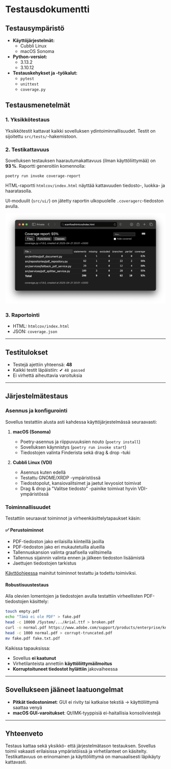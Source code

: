 # Testausdokumentti

## Testausympäristö
- **Käyttöjärjestelmät:**  
  - Cubbli Linux
  - macOS Sonoma
- **Python-versiot:** 
  - 3.13.2
  - 3.10.12  
- **Testauskehykset ja -työkalut:**  
  - `pytest`  
  - `unittest` 
  - `coverage.py` 

## Testausmenetelmät

### 1. Yksikkötestaus

Yksikkötestit kattavat kaikki sovelluksen ydintoiminnallisuudet. Testit on sijoitettu `src/tests/`-hakemistoon.

### 2. Testikattavuus

Sovelluksen testauksen haarautumakattavuus (ilman käyttöliittymää) on **93 %**. Raportti generoitiin komennolla:

    poetry run invoke coverage-report

HTML-raportti `htmlcov/index.html` näyttää kattavuuden tiedosto-, luokka- ja haaratasolla.

UI-moduulit (`src/ui/`) on jätetty raportin ulkopuolelle `.coveragerc`-tiedoston avulla.

![Coverage-report](kuvat/htmlcov.png)

### 3. Raportointi

- HTML: `htmlcov/index.html`
- JSON: `coverage.json`

---

## Testitulokset

- Testejä ajettiin yhteensä: **48**
- Kaikki testit läpäistiin: ✔ `48 passed`
- Ei virhettä aiheuttavia varoituksia

---

## Järjestelmätestaus

### Asennus ja konfigurointi

Sovellus testattiin alusta asti kahdessa käyttöjärjestelmässä seuraavasti:

1. **macOS (Sonoma)**
   - Poetry-asennus ja riippuvuuksien nouto (`poetry install`)
   - Sovelluksen käynnistys (`poetry run invoke start`)
   - Tiedostojen valinta Finderista sekä drag & drop -tuki


2. **Cubbli Linux (VDI)**
   - Asennus kuten edellä
   - Testattu GNOME/XRDP -ympäristössä
   - Tiedostopolut, kansiovalitsimet ja jaetut levyosiot toimivat
   - Drag & drop ja "Valitse tiedosto" -painike toimivat hyvin VDI-ympäristössä

### Toiminnallisuudet

Testattiin seuraavat toiminnot ja virheenkäsittelytapaukset käsin:

#### ✅ Perustoiminnot
- PDF-tiedoston jako erilaisilla kiinteillä jaoilla 
- PDF-tiedoston jako eri mukautetuilla alueilla
- Tallennuskansion valinta graafisella valitsimella
- Tallennus sijainnin valinta ennen ja jälkeen tiedoston lisäämistä
- Jaettujen tiedostojen tarkistus

[Käyttöohjeessa](kayttoohje.md#käyttöliittymän-toiminnot) mainitut toiminnot testattu ja todettu toimiviksi.

#### Robustisuustestaus 

Alla olevien lomentojen ja tiedostojen avulla testattiin virheellisten PDF-tiedostojen käsittely:

```bash
touch empty.pdf
echo "Tämä ei ole PDF" > fake.pdf
head -c 10000 /System/.../Arial.ttf > broken.pdf
curl -o normal.pdf https://www.adobe.com/support/products/enterprise/knowledgecenter/media/c4611_sample_explain.pdf
head -c 1000 normal.pdf > corrupt-truncated.pdf
mv fake.pdf fake.txt.pdf
```

Kaikissa tapauksissa:
- Sovellus **ei kaatunut**
- Virhetilanteista annettiin **käyttöliittymäilmoitus**
- **Korruptoituneet tiedostot hylättiin** jakovaiheessa

---

## Sovellukseen jääneet laatuongelmat

- **Pitkät tiedostonimet**: GUI ei rivity tai katkaise tekstiä → käyttöliittymä saattaa venyä
- **macOS GUI-varoitukset**: Qt/IMK-tyyppisiä ei-haitallisia konsoliviestejä

---

## Yhteenveto

Testaus kattaa sekä yksikkö- että järjestelmätason testauksen. Sovellus toimii vakaasti erilaisissa ympäristöissä ja virhetilanteet on käsitelty. Testikattavuus on erinomainen ja käyttöliittymä on manuaalisesti läpikäyty kattavasti.